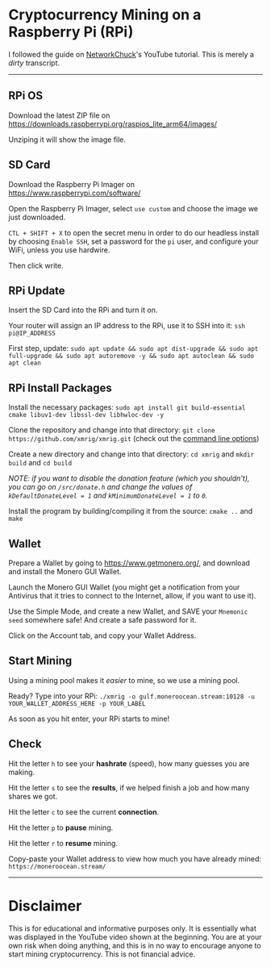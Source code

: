 # Cryptocurrency Mining on a Raspberry Pi (RPi)

I followed the guide on [NetworkChuck](https://youtu.be/hHtGN_JzoP8)'s YouTube tutorial. This is merely a _dirty_ transcript.

* * * * * * * * 

## RPi OS

Download the latest ZIP file on https://downloads.raspberrypi.org/raspios_lite_arm64/images/

Unziping it will show the image file.

## SD Card

Download the Raspberry Pi Imager on https://www.raspberrypi.com/software/

Open the Raspberry Pi Imager, select ```use custom``` and choose the image we just downloaded.

```CTL + SHIFT + X``` to open the secret menu in order to do our headless install by choosing ```Enable SSH```, set a password for the ```pi``` user, and configure your WiFi, unless you use hardwire.

Then click write.

## RPi Update

Insert the SD Card into the RPi and turn it on.

Your router will assign an IP address to the RPi, use it to SSH into it: ```ssh pi@IP_ADDRESS```

First step, update: ```sudo apt update && sudo apt dist-upgrade && sudo apt full-upgrade && sudo apt autoremove -y && sudo apt autoclean && sudo apt clean```

## RPi Install Packages

Install the necessary packages: ```sudo apt install git build-essential cmake libuv1-dev libssl-dev libhwloc-dev -y```

Clone the repository and change into that directory: ```git clone https://github.com/xmrig/xmrig.git``` (check out the [command line options](https://xmrig.com/docs/miner/command-line-options))

Create a new directory and change into that directory: ```cd xmrig``` and ```mkdir build``` and ```cd build```

_NOTE: if you want to disable the donation feature (which you shouldn't), you can go on ```/src/donate.h``` and change the values of ```kDefaultDonateLevel = 1``` and ```kMinimumDonateLevel = 1``` to ```0```._

Install the program by building/compiling it from the source: ```cmake ..``` and ```make```

## Wallet

Prepare a Wallet by going to https://www.getmonero.org/, and download and install the Monero GUI Wallet.

Launch the Monero GUI Wallet (you might get a notification from your Antivirus that it tries to connect to the Internet, allow, if you want to use it).

Use the Simple Mode, and create a new Wallet, and SAVE your ```Mnemonic seed``` somewhere safe! And create a safe password for it.

Click on the Account tab, and copy your Wallet Address.

## Start Mining

Using a mining pool makes it _easier_ to mine, so we use a mining pool.

Ready? Type into your RPi: ```./xmrig -o gulf.moneroocean.stream:10128 -u YOUR_WALLET_ADDRESS_HERE -p YOUR_LABEL```

As soon as you hit enter, your RPi starts to mine!

## Check

Hit the letter ```h``` to see your **hashrate** (speed), how many guesses you are making.

Hit the letter ```s``` to see the **results**, if we helped finish a job and how many shares we got.

Hit the letter ```c``` to see the current **connection**.

Hit the letter ```p``` to **pause** mining.

Hit the letter ```r``` to **resume** mining.

Copy-paste your Wallet address to view how much you have already mined: ```https://moneroocean.stream/```

* * * * * * * * 

# Disclaimer

This is for educational and informative purposes only. It is essentially what was displayed in the YouTube video shown at the beginning. You are at your own risk when doing anything, and this is in no way to encourage anyone to start mining cryptocurrency. This is not financial advice.
